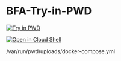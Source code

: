 # BFA-Try-in-PWD

[![Try in PWD](https://raw.githubusercontent.com/play-with-docker/stacks/master/assets/images/button.png)](https://labs.play-with-docker.com/?stack=https://raw.githubusercontent.com/maximilianoPizarro/BFA-Try-in-PWD/main/docker-compose.yml)

[![Open in Cloud Shell](https://gstatic.com/cloudssh/images/open-btn.svg)](https://ssh.cloud.google.com/cloudshell/editor?cloudshell_git_repo=https://github.com/maximilianoPizarro/BFA-Try-in-PWD&cloudshell_tutorial=README.md&cloudshell_workspace=/)

/var/run/pwd/uploads/docker-compose.yml
